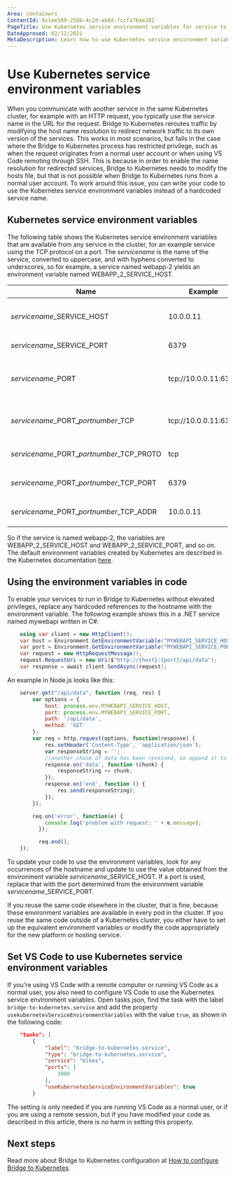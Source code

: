 ```yaml
---
Area: containers
ContentId: 8c1ee589-25bb-4c2d-ab8d-7ccfa7b4e282
PageTitle: Use Kubernetes service environment variables for service to service communication
DateApproved: 02/12/2021
MetaDescription: Learn how to use Kubernetes service environment variables with Bridge to Kubernetes to enable service-to-service communication as a normal user in a Kubernetes cluster
---
```

# Use Kubernetes service environment variables

When you communicate with another service in the same Kubernetes cluster, for example with an HTTP request, you typically use the service name in the URL for the request. Bridge to Kubernetes reroutes traffic by modifying the host name resolution to redirect network traffic to its own version of the services. This works in most scenarios, but fails in the case where the Bridge to Kubernetes process has restricted privilege, such as when the request originates from a normal user account or when using VS Code remoting through SSH. This is because in order to enable the name resolution for redirected services, Bridge to Kubernetes needs to modify the hosts file, but that is not possible when Bridge to Kubernetes runs from a normal user account. To work around this issue, you can write your code to use the Kubernetes service environment variables instead of a hardcoded service name.

## Kubernetes service environment variables

The following table shows the Kubernetes service environment variables that are available from any service in the cluster, for an example service using the TCP protocol on a port. The *servicename* is the name of the service, converted to uppercase, and with hyphens converted to underscores, so for example, a service named webapp-2 yields an environment variable named WEBAPP_2_SERVICE_HOST.

| Name | Example | Description |
| - | - | - |
| *servicename*_SERVICE_HOST | 10.0.0.11 | The name of the service host |
| *servicename*_SERVICE_PORT | 6379 | The port for the service |
| *servicename*_PORT | tcp://10.0.0.11:6379 | The Uri with protocol, IP address, and port. |
| *servicename*\_PORT_*portnumber*_TCP | tcp://10.0.0.11:6379 | The TCP Uri with IP address and port. |
| *servicename*\_PORT_*portnumber*_TCP_PROTO| tcp | The protocol identifier. |
| *servicename*\_PORT_*portnumber*_TCP_PORT | 6379 | The port number for TCP. |
| *servicename*\_PORT_*portnumber*_TCP_ADDR | 10.0.0.11 | The IP address for TCP. |

So if the service is named webapp-2, the variables are WEBAPP_2_SERVICE_HOST and WEBAPP_2_SERVICE_PORT, and so on. The default environment variables created by Kubernetes are described in the Kubernetes documentation [here](https://kubernetes.io/docs/concepts/services-networking/service/#environment-variables).

## Using the environment variables in code

To enable your services to run in Bridge to Kubernetes without elevated privileges, replace any hardcoded references to the hostname with the environment variable. The following example shows this in a .NET service named mywebapi written in C#:

```csharp
    using var client = new HttpClient();
    var host = Environment.GetEnvironmentVariable("MYWEBAPI_SERVICE_HOST");
    var port = Environment.GetEnvironmentVariable("MYWEBAPI_SERVICE_PORT");
    var request = new HttpRequestMessage();
    request.RequestUri = new Uri($"http://{host}:{port}/api/data");
    var response = await client.SendAsync(request);
```

An example in Node.js looks like this:

```js
    server.get("/api/data", function (req, res) {
        var options = {
            host: process.env.MYWEBAPI_SERVICE_HOST,
            port: process.env.MYWEBAPI_SERVICE_PORT,
            path: '/api/data',
            method: 'GET'
        };
        var req = http.request(options, function(response) {
            res.setHeader('Content-Type', 'application/json');
            var responseString = '';
            //another chunk of data has been received, so append it to `responseString`
            response.on('data', function (chunk) {
                responseString += chunk;
            });
            response.on('end', function () {
                res.send(responseString);
            });
        });

        req.on('error', function(e) {
            console.log('problem with request: ' + e.message);
          });

          req.end();
    });
```

To update your code to use the environment variables, look for any occurrences of the hostname and update to use the value obtained from the environment variable *servicename*_SERVICE_HOST. If a port is used, replace that with the port determined from the environment variable *servicename*_SERVICE_PORT.

If you reuse the same code elsewhere in the cluster, that is fine, because these environment variables are available in every pod in the cluster. If you reuse the same code outside of a Kubernetes cluster, you either have to set up the equivalent environment variables or modify the code appropriately for the new platform or hosting service.

## Set VS Code to use Kubernetes service environment variables

If you're using VS Code with a remote computer or running VS Code as a normal user, you also need to configure VS Code to use the Kubernetes service environment variables. Open tasks.json, find the task with the label `bridge-to-kubernetes.service` and add the property `usekubernetesServiceEnvironmentVariables` with the value `true`, as shown in the following code:

```json
    "tasks": [
        {
            "label": "bridge-to-kubernetes.service",
            "type": "bridge-to-kubernetes.service",
            "service": "bikes",
            "ports": [
                3000
            ],
            "useKubernetesServiceEnvironmentVariables": true
        }
```

The setting is only needed if you are running VS Code as a normal user, or if you are using a remote session, but if you have modified your code as described in this article, there is no harm in setting this property.

## Next steps

Read more about Bridge to Kubernetes configuration at [How to configure Bridge to Kubernetes](https://docs.microsoft.com/visualstudio/containers/configure-bridge-to-kubernetes.md).
